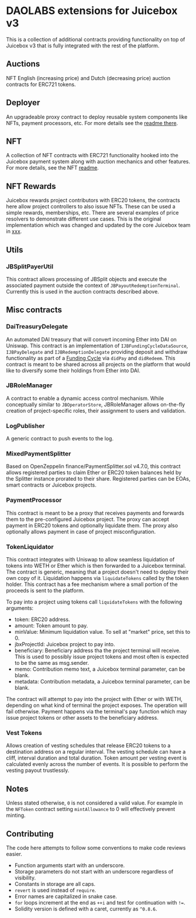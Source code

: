 # DAOLABS extensions for Juicebox v3

This is a collection of additional contracts providing functionality on top of Juicebox v3 that is fully integrated with the rest of the platform.

## Auctions

NFT English (increasing price) and Dutch (decreasing price) auction contracts for ERC721 tokens.

## Deployer

An upgradeable proxy contract to deploy reusable system components like NFTs, payment processors, etc. For more details see the [readme there](./Deployer/README.md).

## NFT

A collection of NFT contracts with ERC721 functionality hooked into the Juicebox payment system along with auction mechanics and other features. For more details, see the NFT [readme](./NFT/README.md).

## NFT Rewards

Juicebox rewards project contributors with ERC20 tokens, the contracts here allow project controllers to also issue NFTs. These can be used a simple rewards, memberships, etc. There are several examples of price resolvers to demonstrate different use cases. This is the original implementation which was changed and updated by the core Juicebox team in [xxx](#).

## Utils

### JBSplitPayerUtil

This contract allows processing of JBSplit objects and execute the associated payment outside the context of `JBPayoutRedemptionTerminal`. Currently this is used in the auction contracts described above.

## Misc contracts

### DaiTreasuryDelegate

An automated DAI treasury that will convert incoming Ether into DAI on Uniswap. This contract is an implementation of `IJBFundingCycleDataSource`, `IJBPayDelegate` and `IJBRedemptionDelegate` providing deposit and withdraw functionality as part of a [Funding Cycle](#) via `didPay` and `didRedeem`. This contract is meant to be shared across all projects on the platform that would like to diversify some their holdings from Ether into DAI.

### JBRoleManager

A contract to enable a dynamic access control mechanism. While conceptually similar to `JBOperatorStore`, JBRoleManager allows on-the-fly creation of project-specific roles, their assignment to users and validation.

### LogPublisher

A generic contract to push events to the log.

### MixedPaymentSplitter

Based on OpenZeppelin finance/PaymentSplitter.sol v4.7.0, this contract allows registered parties to claim Ether or ERC20 token balances held by the Splitter instance prorated to their share. Registered parties can be EOAs, smart contracts or Juicebox projects.

### PaymentProcessor

This contract is meant to be a proxy that receives payments and forwards them to the pre-configured Juicebox project. The proxy can accept payment in ERC20 tokens and optionally liquidate them. The proxy also optionally allows payment in case of project misconfiguration.

### TokenLiquidator

This contract integrates with Uniswap to allow seamless liquidation of tokens into WETH or Ether which is then forwarded to a Juicebox terminal. The contract is generic, meaning that a project doesn't need to deploy their own copy of it. Liquidation happens via `liquidateTokens` called by the token holder. This contract has a fee mechanism where a small portion of the proceeds is sent to the platform.

To pay into a project using tokens call `liquidateTokens` with the following arguments:

- token: ERC20 address.
- amount: Token amount to pay.
- minValue: Minimum liquidation value. To sell at "market" price, set this to 0.
- jbxProjectId: Juicebox project to pay into.
- beneficiary: Beneficiary address tha the project terminal will receive. This is used to possibly issue project tokens and most often is expected to be the same as msg.sender.
- memo: Contribution memo text, a Juicebox terminal parameter, can be blank.
- metadata: Contribution metadata, a Juicebox terminal parameter, can be blank.

The contract will attempt to pay into the project with Ether or with WETH, depending on what kind of terminal the project exposes. The operation will fail otherwise. Payment happens via the terminal's pay function which may issue project tokens or other assets to the beneficiary address.

### Vest Tokens

Allows creation of vesting schedules that release ERC20 tokens to a destination address on a regular interval. The vesting schedule can have a cliff, interval duration and total duration. Token amount per vesting event is calculated evenly across the number of events. It is possible to perform the vesting payout trustlessly.

## Notes

Unless stated otherwise, `0` is not considered a valid value. For example in the `NFToken` contract setting `mintAllowance` to 0 will effectively prevent minting.

## Contributing

The code here attempts to follow some conventions to make code reviews easier.

- Function arguments start with an underscore.
- Storage parameters do not start with an underscore regardless of visibility.
- Constants in storage are all caps.
- `revert` is used instead of `require`.
- Error names are capitalized in snake case.
- `for` loops increment at the end as `++i` and test for continuation with `!=`.
- Solidity version is defined with a caret, currently as `^0.8.6`.
